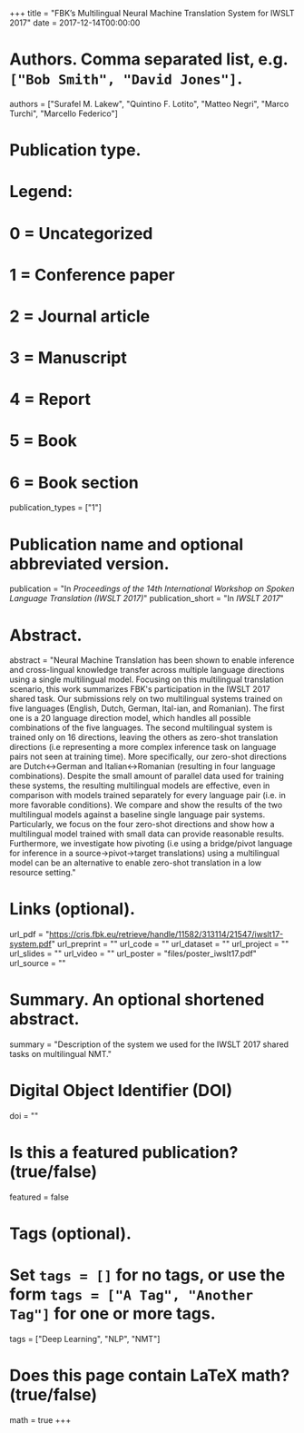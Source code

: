 +++
title = "FBK’s Multilingual Neural Machine Translation System for IWSLT 2017"
date = 2017-12-14T00:00:00

# Authors. Comma separated list, e.g. `["Bob Smith", "David Jones"]`.
authors = ["Surafel M. Lakew", "Quintino F. Lotito", "Matteo Negri", "Marco Turchi", "Marcello Federico"]

# Publication type.
# Legend:
# 0 = Uncategorized
# 1 = Conference paper
# 2 = Journal article
# 3 = Manuscript
# 4 = Report
# 5 = Book
# 6 = Book section
publication_types = ["1"]

# Publication name and optional abbreviated version.
publication = "In *Proceedings of the 14th International Workshop on Spoken Language Translation (IWSLT 2017)*"
publication_short = "In *IWSLT 2017*"

# Abstract.
abstract = "Neural Machine Translation has been shown to enable inference and cross-lingual knowledge transfer across multiple language directions using a single multilingual model. Focusing on this multilingual translation scenario, this work summarizes FBK's participation in the IWSLT 2017 shared task. Our submissions rely on two multilingual systems trained on five languages (English, Dutch, German, Ital-ian, and Romanian). The first one is a 20 language direction model, which handles all possible combinations of the five languages. The second multilingual system is trained only on 16 directions, leaving the others as zero-shot translation directions (i.e representing a more complex inference task on language pairs not seen at training time). More specifically, our zero-shot directions are Dutch↔German and Italian↔Romanian (resulting in four language combinations). Despite the small amount of parallel data used for training these systems, the resulting multilingual models are effective, even in comparison with models trained separately for every language pair (i.e. in more favorable conditions). We compare and show the results of the two multilingual models against a baseline single language pair systems. Particularly, we focus on the four zero-shot directions and show how a multilingual model trained with small data can provide reasonable results. Furthermore, we investigate how pivoting (i.e using a bridge/pivot language for inference in a source→pivot→target translations) using a multilingual model can be an alternative to enable zero-shot translation in a low resource setting."

# Links (optional).
url_pdf = "https://cris.fbk.eu/retrieve/handle/11582/313114/21547/iwslt17-system.pdf"
url_preprint = ""
url_code = ""
url_dataset = ""
url_project = ""
url_slides = ""
url_video = ""
url_poster = "files/poster_iwslt17.pdf"
url_source = ""

# Summary. An optional shortened abstract.
summary = "Description of the system we used for the IWSLT 2017 shared tasks on multilingual NMT."

# Digital Object Identifier (DOI)
doi = ""

# Is this a featured publication? (true/false)
featured = false

# Tags (optional).
#   Set `tags = []` for no tags, or use the form `tags = ["A Tag", "Another Tag"]` for one or more tags.
tags = ["Deep Learning", "NLP", "NMT"]

# Does this page contain LaTeX math? (true/false)
math = true
+++
